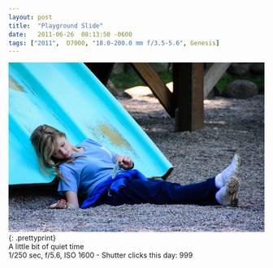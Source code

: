 ```yaml
---
layout: post
title:  "Playground Slide"
date:   2011-06-26  08:13:50 -0600
tags: ["2011",  D7000, "18.0-200.0 mm f/3.5-5.6", Genesis]
---
```

![:title](/images/2011/2011_0626_D7K5248.jpg)
{: .prettyprint}  
A little bit of quiet time  
1/250 sec, f/5.6, ISO 1600 - Shutter clicks this day: 999